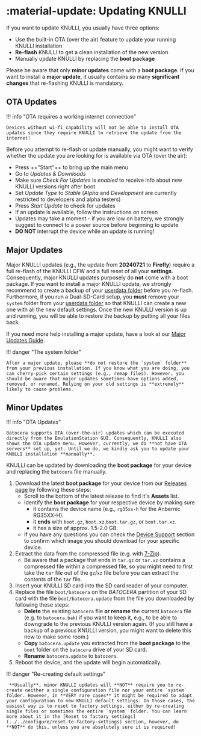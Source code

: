 #  :material-update: Updating KNULLI

If you want to update KNULLI, you usually have three options:

* Use the built-in OTA (over the air) feature to update your running KNULLI installation
* **Re-flash** KNULLI to get a clean installation of the new version
* Manually update KNULLI by replacing the **boot package**

Please be aware that only **minor updates** come with a **boot package**. If you want to install a **major update**, it usually contains so many **significant changes** that re-flashing KNULLI is mandatory.

## OTA Updates

!!! info "OTA requires a working internet connection"

    Devices without wi-fi capability will not be able to install OTA updates since they require KNULLI to retrieve the update from the internet!

Before you attempt to re-flash or update manually, you might want to verify whether the update you are looking for is available via OTA (over the air):

* Press ++"Start"++ to bring up the main menu
* Go to *Updates & Downloads*
* Make sure *Check For Updates* is *enabled* to receive info about new KNULLI versions right after boot
* Set *Update Type* to *Stable* (*Alpha* and *Development* are currently restricted to developers and alpha testers)
* Press *Start Update* to check for updates
* If an update is available, follow the instructions on screen
* Updates may take a moment - if you are low on battery, we strongly suggest to connect to a power source before beginning to update
* **DO NOT** interrupt the device while an update is running!

## Major Updates

Major KNULLI updates (e.g., the update from **20240721** to **Firefly**) require a full re-flash of the KNULLI CFW and a full reset of all your **settings**. Consequently, major KNULLI updates purposely do **not** come with a boot package. If you want to install a major KNULLI update, we strongly recommend to create a backup of your [userdata folder](../add-games/game-storage) before you re-flash. Furthermore, if you run a Dual-SD-Card setup, you **must** remove your `system` folder from your [userdata folder](../add-games/game-storage) so that KNULLI can create a new one with all the new default settings. Once the new KNULLI version is up and running, you will be able to restore the backup by putting all your files back.

If you need more help installing a major update, have a look at our [Major Updates Guide](../../guides/major-updates).

!!! danger "The system folder"

    After a major update, please **do not restore the `system` folder** from your previous installation. If you know what you are doing, you can cherry-pick certain settings (e.g., remap files). However, you should be aware that major updates sometimes have options added, removed, or renamed. Relying on your old settings is **extremely** likely to cause problems.

## Minor Updates

!!! info "OTA Updates"

    Batocera supports OTA (over-the-air) updates which can be executed directly from the EmulationStation GUI. Consequently, KNULLI also shows the OTA update menu. However, currently, we do **not have OTA servers** set up, yet. Until we do, we kindly ask you to update your KNULLI installation **manually**.

KNULLI can be updated by downloading the **boot package** for your device and replacing the `batocera` file manually.

1. Download the latest **boot package** for your device from our [Releases page](https://github.com/knulli-cfw/distribution/releases/latest) by following these steps:
    * Scroll to the bottom of the latest release to find it's **Assets** list.
    * Identify the **boot package** for your respective device by making sure
        * it contains the device name (e.g., `rg35xx-h` for the Anbernic RG35XX-H).
        * it **ends** with `boot.gz`, `boot.xz`,`boot.tar.gz`, or `boot.tar.xz`.
        * it has a size of approx. 1.5-2.0 GB.
    * If you have any questions you can check the [Device Support](../devices/index.md) section to confirm which image you should download for your specific device.
2. Extract the data from the compressed file (e.g. with [7-Zip](https://7-zip.org/)).
    * Be aware that a package that ends in `tar.gz` or `tar.xz` contains a compressed file within a compressed file, so you might need to first take the `tar` file out of the `gz`/`xz` file before you can extract the contents of the `tar` file.
3. Insert your KNULLI SD card into the SD card reader of your computer.
4. Replace the file `boot/batocera` on the *BATOCERA* partition of your SD card with the file `boot/batocera.update` from the file you downloaded by following these steps:
    * **Delete** the existing `batocera` file **or rename** the current `batocera` file (e.g. to `batocera.bak`) if you want to keep it, e.g., to be able to downgrade to the previous KNULLI version again. (If you still have a backup of a previous KNULLI version, you might want to delete this now to make some room.)
    * **Copy** `batocera.update` you extracted from the **boot package** to the `boot` folder on the `batocera` drive of your SD card.
    * **Rename** `batocera.update` to `batocera`.
5. Reboot the device, and the update will begin automatically.

!!! danger "Re-creating default settings"

     **Usually**, minor KNULLI updates will **NOT** require you to re-create neither a single configuration file nor your entire `system` folder. However, in **VERY rare cases** it might be required to adapt your configuration to new KNULLI default settings. In those cases, the easiest way is to reset to factory settings, either by re-creating single files or sometimes the entire `system` folder. You can learn more about it in the [Reset to factory settings](../../configure/reset-to-factory-settings) section, however, do **NOT** do this, unless you are absolutely sure it is required!
